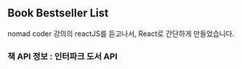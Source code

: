 ## Book Bestseller List

nomad coder 강의의 reactJS를 듣고나서,
React로 간단하게 만들었습니다.

### 책 API 정보 : 인터파크 도서 API 

